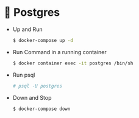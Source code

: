 # :elephant: Postgres

- Up and Run

    ```bash
    $ docker-compose up -d
    ```

- Run Command in a running container

    ```bash
    $ docker container exec -it postgres /bin/sh
    ```

- Run psql

    ```bash
    # psql -U postgres
    ```

- Down and Stop

    ```bash
    $ docker-compose down
    ```